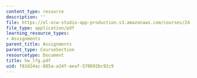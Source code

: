 ```yaml
---
content_type: resource
description: ''
file: https://ol-ocw-studio-app-production.s3.amazonaws.com/courses/24-951-introduction-to-syntax-fall-2003/f83d24ac885aa34faeaf570892bc92c9_hw_lfg.pdf
file_type: application/pdf
learning_resource_types:
- Assignments
parent_title: Assignments
parent_type: CourseSection
resourcetype: Document
title: hw_lfg.pdf
uid: f83d24ac-885a-a34f-aeaf-570892bc92c9
---
```

